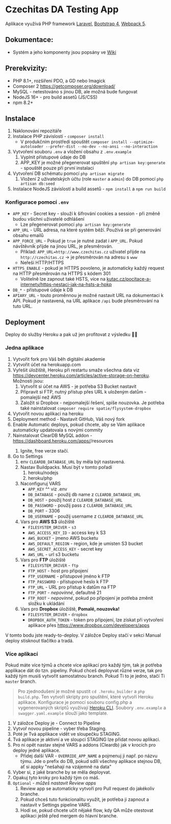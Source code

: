 # Czechitas DA Testing App

Aplikace využívá PHP framework [Laravel](https://laravel.com/docs/), [Bootstrap 4](https://getbootstrap.com/docs/4.6/getting-started/introduction/), [Webpack 5](https://webpack.js.org/).

## Dokumentace:

- Systém a jeho komponenty jsou popsány ve [Wiki](https://github.com/czechitas/da-test-webapp/wiki)

## Prerekvizity:

- PHP 8.1+, rozšíření PDO, a GD nebo Imagick
- Composer 2 https://getcomposer.org/download/
- MySQL - netestováno s jinou DB, ale možná bude fungovat
- NodeJS 16+ - pro build assetů (JS/CSS)
- npm 8.2+

## Instalace

1. Naklonování repozitáře
1. Instalace PHP závislostí - `composer install`
    - V produkčním prostředí spouštět `composer install --optimize-autoloader --prefer-dist --no-dev --no-ansi --no-interaction`
1. Vytvoření souboru `.env` a vložení obsahu z `.env.example`
    1. Vyplnit přístupové údaje do DB
    1. APP_KEY je možné přegenerovat spuštění `php artisan key:generate` - spouštět pouze při první instalaci
1. Vytvoření DB schématu pomocí `php artisan migrate`
    1. Vložení 2 uživatelských účtu (role `master` a `admin`) do DB pomocí `php artisan db:seed`
1. Instalace NodeJS závislostí a build assetů - `npm install` a  `npm run build`

### Konfigurace pomocí `.env`

- `APP_KEY` - Secret key - slouží k šifrování cookies a session - při změně budou všichni uživatelé odhlášení
    - Lze přegenerovat pomocí `php artisan key:generate`
- `APP_URL` - URL adresa, na které systém běží. Používá se při generování obsahu emailů
- `APP_FORCE_URL` - Pokud je `true` je nutné zadat i `APP_URL`. Pokud návštěvník přijde na jinou URL, je přesměrován.
    - Příklad: `APP_URL=http://www.czechitas.cz` uživatel přijde na `http://czechitas.cz` -> je přesměrován na adresu s `www`
    - Neřeší HTTP/HTTPS
- `HTTPS_ENABLE` - pokud je HTTPS povoleno, je automaticky každý request na HTTP přesměrován na HTTPS s kódem 301
    - Volitelně lze zapnout také HSTS, více na [kutac.cz/pocitace-a-internety/https-nestaci-jak-na-hsts-a-hpkp](https://www.kutac.cz/pocitace-a-internety/https-nestaci-jak-na-hsts-a-hpkp)
- `DB_*` - přístupové údaje k DB
- `APIARY_URL` - touto proměnnou je možné nastavit URL na dokumentaci k API. Pokud je nastavená, na URL aplikace `/api` bude přesměrování na tuto URL.


## Deployment

Deploy do služby Heroku a pak už jen profitovat z výsledku 🎉🎉

### Jedna aplikace

1. Vytvořit fork pro Váš běh digitální akademie
1. Vytvořit účet na herokuapp.com
1. Vyřešit úložiště, Heroku při restartu smaže všechna data viz https://devcenter.heroku.com/articles/active-storage-on-heroku. Možnosti jsou:
    1. Vytvořit si účet na AWS - je potřeba S3 Bucket nastavit
    1. Připravit si FTP, nutný přístup přes URL k uloženým datům - pomalejší než AWS
    1. Založit si Dropbox - nejpomalejší řešení, spíše nouzovka. Je potřeba také nainstalovat `composer require spatie/flysystem-dropbox`
1. Vytvořit novou aplikaci na heroku
1. Deployment method - Nastavit GitHub, Váš nový fork
1. Enable Automatic deploys, pokud chcete, aby se Vám aplikace automaticky updatovala s novými commity
1. Nainstalovat ClearDB MySQL addon - https://dashboard.heroku.com/apps/<yourApp>/resources
    1. Ignite, free verze stačí.
1. Go to Settings 
    1. env `CLEARDB_DATABASE_URL` by měla být nastavená.
    1. Nastav Buildpacks. Musí být v tomto pořadí
        1. heroku/nodejs
        2. heroku/php
    1. Naconfiguruj VARS 
        * `APP_KEY` ^^ viz .env
        * `DB_DATABASE` - použij db name z `CLEARDB_DATABASE_URL`
        * `DB_HOST` - použij host z `CLEARDB_DATABASE_URL`
        * `DB_PASSWORD` - použij pass z `CLEARDB_DATABASE_URL`
        * `DB_PORT` - 3306
        * `DB_USERNAME` - použij username z `CLEARDB_DATABASE_URL` 
    1. Vars pro **AWS S3** úložiště
        * `FILESYSTEM_DRIVER` - `s3`
        * `AWS_ACCESS_KEY_ID` - access key k S3
        * `AWS_BUCKET` - jmeno AWS bucketu
        * `AWS_DEFAULT_REGION` - region, kde je umisten S3 bucket
        * `AWS_SECRET_ACCESS_KEY` - secret key
        * `AWS_URL` - url s3 bucketu
    1. Vars pro **FTP** úložiště
        * `FILESYSTEM_DRIVER` - `ftp`
        * `FTP_HOST` - host pro připojení
        * `FTP_USERNAME` - přístupové jméno k FTP
        * `FTP_PASSWORD` - přístupové heslo k FTP
        * `FTP_URL` - URL pro přístup k datům na FTP
        * `FTP_PORT` - *nepovinné*, defaultně 21
        * `FTP_ROOT` - *nepovinné*, pokud po připojení je potřeba změnit složku k ukládání
    1. Vars pro **Dropbox** úložiště, **Pomalé, nouzovka!**
        * `FILESYSTEM_DRIVER` - `dropbox`
        * `DROPBOX_AUTH_TOKEN` - token pro připojení, lze získat při vytvoření aplikace přes https://www.dropbox.com/developers/apps

V tomto bodu jste ready-to-deploy. V záložce Deploy stačí v sekci Manual deploy stisknout tlačítko a tradá.

### Více aplikací

Pokud máte více týmů a chcete více aplikací pro každý tým, tak je potřeba applikace dát do tzn. pipeliny. Pokud chceš deployvat různé verze, tak pro každý tým musíš vytvořit samostatnou branch. Pokud Ti to je jedno, stačí Ti `master` branch.

> Pro zjednodušení je možné spustit `cd .heroku_builder` a `php build.php`. Ten vytvoří skripty pro spuštění, které vytvoří Heroku aplikace.
> Konfigurace je pomocí souboru config.php a vygenerovaných skriptů využívají [Heroku CLI](https://devcenter.heroku.com/articles/heroku-cli).
> Soubory `.env.example` a `swagger.yaml.example` slouží jako template.

1. V záložce Deploy je - Connect to Pipeline 
1. Vytvoř novou pipeline - vyber třeba Staging.
1. Poté je Tvá applikace vidět ve sloupečku STAGING. 
1. Tvá aplikace je aktivní a ve sloupci STAGING lze přidat novou aplikaci.
1. Pro ni opět nastav stejné VARS a addons (Cleardb) jak v krocích pro deploy jedné aplikace.
    * Přidej další VAR - `OVERRIDE_APP_NAME` a pojmenuj ji např. po názvu týmu. Jde o prefix do DB, pokud sdílí všechny aplikace stejnou DB, ať si appky "nešahají na vzájemně na data"
1. Vyber si, z jaké branche by se měla deployvat. 
1. Opakuj tyto kroky pro každý tým co máš.
1. `Optional` _- můžeš nastavit Review apps_
    1. Review app se automaticky vytvoří pro Pull request do jakékoliv branche.
    2. Pokud chceš tuto funkcionalitu využít, je potřeba ji zapnout a nastavit v Settings pipeline VARS. 
    3. Hodí se, pokud chcete učit nějaké flow, kdy QA může otestovat aplikaci ještě před mergem do hlavní branche.
